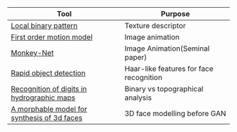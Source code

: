 |Tool|Purpose|
|--|--|
|[Local binary pattern](https://ieeexplore.ieee.org/abstract/document/1717463?casa_token=vJiQ5OTkZRsAAAAA:Gdj1uA5Jo2TXx9NapOCjGZFLE54toWZk5cANteU0TH_GaSzrOP0G1bFSqDB32ubZ7te8K7msVg)|Texture descriptor|
|[First order motion model](http://papers.nips.cc/paper/8935-first-order-motion-model-for-image-animation.pdf)| Image animation|
|[Monkey-Net](http://openaccess.thecvf.com/content_CVPR_2019/papers/Siarohin_Animating_Arbitrary_Objects_via_Deep_Motion_Transfer_CVPR_2019_paper.pdf)|Image Animation(Seminal paper) |
| [Rapid object detection](https://www.merl.com/publications/docs/TR2004-043.pdf) | Haar-like features for face recognition |
| [Recognition of digits in hydrographic maps](https://ieeexplore.ieee.org/document/588025) | Binary vs topographical analysis |
| [A morphable model for synthesis of 3d faces](https://gravis.dmi.unibas.ch/publications/Sigg99/morphmod2.pdf)| 3D face modelling before GAN




